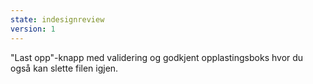 ```yaml
---
state: indesignreview
version: 1
---
```


"Last opp"-knapp med validering og godkjent opplastingsboks hvor du også kan slette filen igjen.
